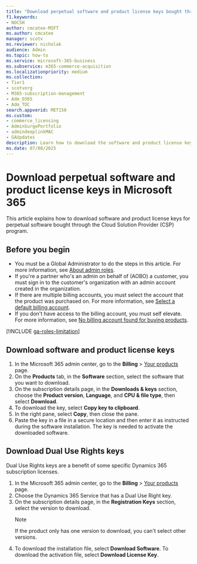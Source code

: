 ```yaml
---
title: "Download perpetual software and product license keys bought through the Cloud Solution Provider (CSP) program"
f1.keywords:
- NOCSH
author: cmcatee-MSFT
ms.author: cmcatee
manager: scotv
ms.reviewer: nicholak
audience: Admin
ms.topic: how-to
ms.service: microsoft-365-business
ms.subservice: m365-commerce-acquisition
ms.localizationpriority: medium
ms.collection: 
- Tier1
- scotvorg
- M365-subscription-management 
- Adm_O365
- Adm_TOC
search.appverid: MET150
ms.custom:
- commerce_licensing
- AdminSurgePortfolio
- admindeeplinkMAC
- GAUpdates
description: Learn how to download the software and product license keys for perpetual software bought through the Cloud Solution Provider (CSP) program.
ms.date: 07/08/2025
---
```


# Download perpetual software and product license keys in Microsoft 365

This article explains how to download software and product license keys for perpetual software bought through the Cloud Solution Provider (CSP) program.

## Before you begin

- You must be a Global Administrator to do the steps in this article. For more information, see [About admin roles](../add-users/about-admin-roles.md).
- If you're a partner who's an admin on behalf of (AOBO) a customer, you must sign in to the customer's organization with an admin account created in the organization.
- If there are multiple billing accounts, you must select the account that the product was purchased on.
  For more information, see [Select a default billing account](../../commerce/manage-billing-accounts.md).
- If you don't have access to the billing account, you must self elevate. For more information, see [No billing account found for buying products](../../commerce/no-billing-account-found.md).

[!INCLUDE [ga-roles-limitation](../../includes/ga-roles-limitation.md)]

## Download software and product license keys

1. In the Microsoft 365 admin center, go to the **Billing** > <a href="https://go.microsoft.com/fwlink/p/?linkid=842054" target="_blank">Your products</a> page.
2. On the **Products** tab, in the **Software** section, select the software that you want to download.
3. On the subscription details page, in the **Downloads & keys** section, choose the **Product version**, **Language**, and **CPU & file type**, then select **Download**.
4. To download the key, select **Copy key to clipboard**.
5. In the right pane, select **Copy**, then close the pane.
6. Paste the key in a file in a secure location and then enter it as instructed during the software installation. The key is needed to activate the downloaded software.

## Download Dual Use Rights keys

Dual Use Rights keys are a benefit of some specific Dynamics 365 subscription licenses.

1. In the Microsoft 365 admin center, go to the **Billing** > <a href="https://go.microsoft.com/fwlink/p/?linkid=842054" target="_blank">Your products</a> page.
2. Choose the Dynamics 365 Service that has a Dual Use Right key.
3. On the subscription details page, in the **Registration Keys** section, select the version to download.
    > [!NOTE]
    > If the product only has one version to download, you can't select other versions.
4. To download the installation file, select **Download Software**. To download the activation file, select **Download License Key**.
